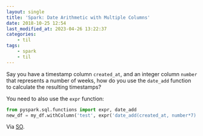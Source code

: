 ```yaml
---
layout: single
title: 'Spark: Date Arithmetic with Multiple Columns'
date: 2018-10-25 12:54
last_modified_at: 2023-04-26 13:22:37
categories:
    - til
tags:
    - spark
    - til
---
```


Say you have a timestamp column `created_at`,
and an integer column `number` that represents a number of weeks,
how do you use the `date_add` function to calculate the resulting timestamps?

You need to also use the `expr` function:

```python
from pyspark.sql.functions import expr, date_add
new_df = my_df.withColumn('test', expr('date_add(created_at, number*7)'))
```

Via [SO](https://stackoverflow.com/q/36561435/1257318).
